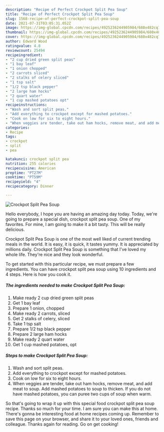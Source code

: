 ```yaml
---
description: "Recipe of Perfect Crockpot Split Pea Soup"
title: "Recipe of Perfect Crockpot Split Pea Soup"
slug: 1568-recipe-of-perfect-crockpot-split-pea-soup
date: 2021-07-31T03:05:31.052Z
image: https://img-global.cpcdn.com/recipes/4925236244905984/680x482cq70/crockpot-split-pea-soup-recipe-main-photo.jpg
thumbnail: https://img-global.cpcdn.com/recipes/4925236244905984/680x482cq70/crockpot-split-pea-soup-recipe-main-photo.jpg
cover: https://img-global.cpcdn.com/recipes/4925236244905984/680x482cq70/crockpot-split-pea-soup-recipe-main-photo.jpg
author: Edward Wood
ratingvalue: 4.8
reviewcount: 25494
recipeingredient:
- "2 cup dried green split peas"
- "1 bay leaf"
- "1 onion chopped"
- "2 carrots sliced"
- "2 stalks of celery sliced"
- "1 tsp salt"
- "1/2 tsp black pepper"
- "2 large ham hocks"
- "2 quart water"
- "1 cup mashed potatoes opt"
recipeinstructions:
- "Wash and sort split peas."
- "Add everything to crockpot except for mashed potatoes."
- "Cook on low for six to eight hours."
- "When veggies are tender, take out ham hocks, remove meat, and add meat to soup. Add mashed potatoes to soup to thicken.  If you do not have mashed potatoes, you can puree two cups of soup when warm."
categories:
- Recipe
tags:
- crockpot
- split
- pea

katakunci: crockpot split pea 
nutrition: 255 calories
recipecuisine: American
preptime: "PT27M"
cooktime: "PT59M"
recipeyield: "4"
recipecategory: Dinner

---
```



![Crockpot Split Pea Soup](https://img-global.cpcdn.com/recipes/4925236244905984/680x482cq70/crockpot-split-pea-soup-recipe-main-photo.jpg)

Hello everybody, I hope you are having an amazing day today. Today, we're going to prepare a special dish, crockpot split pea soup. One of my favorites. For mine, I am going to make it a bit tasty. This will be really delicious.



Crockpot Split Pea Soup is one of the most well liked of current trending meals in the world. It is easy, it is quick, it tastes yummy. It is appreciated by millions daily. Crockpot Split Pea Soup is something that I've loved my whole life. They're nice and they look wonderful.


To get started with this particular recipe, we must prepare a few ingredients. You can have crockpot split pea soup using 10 ingredients and 4 steps. Here is how you cook it.

<!--inarticleads1-->

##### The ingredients needed to make Crockpot Split Pea Soup:

1. Make ready 2 cup dried green split peas
1. Get 1 bay leaf
1. Prepare 1 onion, chopped
1. Make ready 2 carrots, sliced
1. Get 2 stalks of celery, sliced
1. Take 1 tsp salt
1. Prepare 1/2 tsp black pepper
1. Prepare 2 large ham hocks
1. Make ready 2 quart water
1. Get 1 cup mashed potatoes, opt




<!--inarticleads2-->

##### Steps to make Crockpot Split Pea Soup:

1. Wash and sort split peas.
1. Add everything to crockpot except for mashed potatoes.
1. Cook on low for six to eight hours.
1. When veggies are tender, take out ham hocks, remove meat, and add meat to soup. Add mashed potatoes to soup to thicken.  If you do not have mashed potatoes, you can puree two cups of soup when warm.




So that's going to wrap it up with this special food crockpot split pea soup recipe. Thanks so much for your time. I am sure you can make this at home. There's gonna be interesting food at home recipes coming up. Remember to save this page on your browser, and share it to your loved ones, friends and colleague. Thanks again for reading. Go on get cooking!
